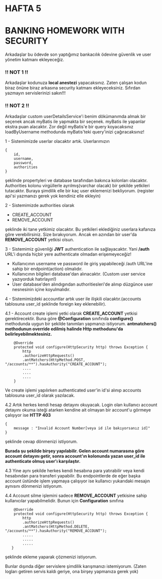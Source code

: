 # HAFTA 5

# BANKING HOMEWORK WITH SECURITY

Arkadaşlar bu ödevde son yaptığımız bankacılık ödevine güvenlik ve user yönetim katmanı ekleyeceğiz.

### !! NOT 1 !!
Arkadaşlar kodunuza **local anestezi** yapacaksınız. Zaten çalışan kodun biraz önüne biraz arkasına security katmanı ekleyeceksiniz. Sıfırdan yazmayın servislerinizi sakın!!!

### !! NOT 2 !!
Arkadaşlar custom userDetailsService'i benim dökümanımda almak bir seçenek ancak myBatis ile yapmakta bir seçenek. myBatis ile yapanlar ekstra puan alacaktır. Zor değil myBatis'e bir query koyacaksınız loadByUsername methodunda myBatis'teki query'inizi çağıracaksınız!

1 - Sistemimizde userlar olacaktır artık. Userlarımızın
```
{
    id,
    username,
    password,
    authorities
}
```
şeklinde propertyleri ve database tarafından bakınca kolonları olacaktır. Authorities kolonu virgüllerle ayrılmış(varchar olacak) bir şekilde yetkileri tutacaktır. Buraya şimdilik elle bir kaç user eklemenizi bekliyorum. (register api'si yazmanızı gerek yok kendiniz elle ekleyin)

2 - Sistemimizde authorities olarak

- CREATE_ACCOUNT
- REMOVE_ACCOUNT

şeklinde iki tane yetkimiz olacaktır. Bu yetkileri eklediğiniz userlara kafanıza göre verebilirsiniz. Size bırakıyorum. Ancak en azından bir user'da **REMOVE_ACCOUNT** yetkisi olsun.

3 - Sistemimiz güvenliği **JWT** authentication ile sağlayacaktır. Yani **/auth** URL'i dışında hiçbir yere authenticate olmadan erişemeyeceğiz!
- Kullanıcının username ve password ile giriş yapabileceği /auth URL'ine sahip bir endpoint(action) olmalıdır.
- Kullanıcının bilgileri database'dan alınacaktır. (Custom user service yazıyorduk hatırlayın!)
- User database'den alındıgından authoritiesleri'de alınıp düzgünce user nesnesinin içine koyulmalıdır.


4 - Sistemimizdeki accountlar artık user ile ilişkili olacaktır.(accounts tablosuna user_id şeklinde foreign key eklenebilir).

4.1 - Account create işlemi yetki olarak **CREATE_ACCOUNT** yetkisi gerektirecektir. Buna göre **@Configuration** sınıfında **configure()** methodunda uygun bir şekilde tanımları yapmanızı istiyorum. **antmatchers() methodunun override edilmiş halinde Http methodunu'da belirleyebilmektesiniz.**

```
    @Override
	protected void configure(HttpSecurity http) throws Exception {
        http
    	.authorizeHttpRequests()
    	.antMatchers(HttpMethod.POST, "/accounts/**").hasAuthority("CREATE_ACCOUNT");
    	....
    	....
    	....
	}
```
Ve create işlemi yapılırken authenticated user'in id'si alınıp accounts tablosuna user_id olarak yazılacak.

4.2 Artık herkes kendi hesap detayını okuyacak. Login olan kullanıcı account detayını okuma isteği atarken kendine ait olmayan bir account'u görmeye çalışıyor ise
**HTTP 403**
```
{
    message : "Invalid Account Number[veya id ile bakıyorsanız id]" 
}
```
şeklinde cevap dönmenizi istiyorum.

**Burada şu şekilde birşey yapılabilir. Gelen account numarasına göre account detayını getir, sonra account'ın kolonunda yazan user_id ile authenticate olmuş user'ı karşılaştır.**

4.3 Yine aynı şekilde herkes kendi hesabına para yatırabilir veya kendi hesabından para transferi yapabilir. Bu endpointlerde de eğer başka account üstünde işlem yapmaya çalışıyor ise kullanıcı yukarıdaki mesajın aynısını dönmenizi istiyorum.

4.4 Account silme işlemini sadece **REMOVE_ACCOUNT** yetkisine sahip kullanıcılar yapabilmelidir. Bunun için **Configuration** sınıfına

```
    @Override
	protected void configure(HttpSecurity http) throws Exception {
        http
    	.authorizeHttpRequests()
    	.antMatchers(HttpMethod.DELETE, "/accounts/**").hasAuthority("REMOVE_ACCOUNT");
    	.....
    	.....
    	.....
   }
```

şeklinde ekleme yaparak çözmenizi istiyorum.

Bunlar dışında diğer servislere şimdilik karışmanızı istemiyorum. (Zaten logları getiren servis kaldı geriye, ona birşey yapmanıza gerek yok)
    		





